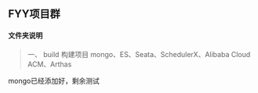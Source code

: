 ## FYY项目群

#### 文件夹说明

> 一、 build 构建项目
> mongo、ES、Seata、SchedulerX、Alibaba Cloud ACM、Arthas
> 

mongo已经添加好，剩余测试